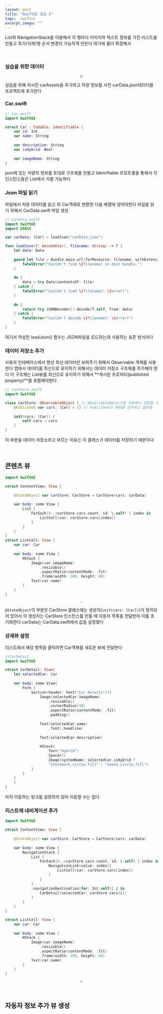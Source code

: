 ```yaml
---
layout: post
title: "SwiftUI 실습 3"
tags:  swiftui 
excerpt_image: ""
---
```


List와 NavigationStack을 이용해서 각 행마다 이미지와 텍스트 정보를 가진 리스트를 만들고 추가/삭제/행 순서 변경이 가능하게 만든다 여기에 좀더 확장해서 

&nbsp;

### 실습을 위한 데이터

<center>
<img src="https://github.com/user-attachments/assets/b8ec82b9-3c12-4713-90c5-4d8453f2758c" style="zoom:50%;">
</center>

실습을 위해 차사진 carAssets을 추가하고 차량 정보를 사진 carData.json데이터를 프로젝트에 추가한다

### Car.swift

``` swift
// Car.swift
import SwiftUI

struct Car : Codable, Identifiable {
    var id: Int
    var name: String
    
    var description: String
    var isHybrid: Bool
    
    var imageName: String
}
```

json에 있는 차량의 정보를 토대로 구조체를 만들고 Idenrifiable 프로토콜을 통해서 각 인스턴스들은 List에서 식별 가능하다

### Json 파일 읽기

파일에서 차량 데이터를 읽고 위 Car객체로 변환한 다음 배열에 넣어야한다 파일을 읽기 위해서 CarData.swift 파일 생성

``` swift
// CarData.swift
import SwiftUI
import UIKit

var carData: [Car] = loadJson("carData.json")

func loadJson<T: Decodable>(_ filename: String) -> T {
    let data: Data
    
    guard let file = Bundle.main.url(forResource: filename, withExtension: nil) else {
        fatalError("Couldn't find \(filename) in main bundle.")
    }
    
    do {
        data = try Data(contentsOf: file)
    } catch {
        fatalError("Couldn't load \(filename): \(error)")
    }
    
    do {
        return try JSONDecoder().decode(T.self, from: data)
    } catch {
        fatalError("Couldn't decode \(filename): \(error)")
    }
}
```

여기서 작성한 loadJson() 함수는 JSON파일을 로드하는데 사용하는 표준 방식이다

### 데이터 저장소 추가

사용자 인테페이스에서 항상 최신 데이터만 보여주기 위해서 Observable 객체를 사용한다 앱에서 데이터를 최신으로 유지하기 위해서는 데이터 저장소 구조체를 추가해야 한다 이 구조체는 List뷰를 최신으로 유지하기 위해서 **게시된 프로퍼티(published property)**를 포함해야한다

``` swift
// CarStore.swift
import SwiftUI

class CarStore: ObservableObject { // ObservableObject를 사용해서 관찰할 수 있게함
    @Published var cars: [Car] = [] // Published가 변화를 감지하고 알려줌
    
    init(cars: [Car]) {
        self.cars = cars
    }
}
```

이 부분을 데이터 저장소라고 부르는 이유는 이 클래스가 데이터를 저장하기 때문이다

&nbsp;

## 콘텐츠 뷰

``` swift
import SwiftUI

struct ContentView: View {
    
    @StateObject var carStore: CarStore = CarStore(cars: carData)
    
    var body: some View {
        List {
            ForEach(0..<carStore.cars.count, id: \.self) { index in
                ListCell(car: carStore.cars[index])
            }
        }
    }
}
struct ListCell: View {
    var car: Car
    
    var body: some View {
        HStack {
            Image(car.imageName)
                .resizable()
                .aspectRatio(contentMode: .fit)
                .frame(width: 100, height: 60)
            Text(car.name)
        }
    }
}
```

<center>
<img src="https://github.com/user-attachments/assets/c375445b-85f5-4065-93ee-d8893f79ff5b" style="zoom:30%;">
</center>

`@StateObject`이 부분은 CarStore 클래스에는 생성자(`init(cars: [Car])`)가 정의되어 있어서 이 생성자는 CarStore 인스턴스를 만들 때 자동차 목록을 전달받아 이를 초기화한다 carData는 CarData.swift에서 값을 설정했다

### 상세뷰 설정

리스트에서 해당 항목을 클릭하면 Car객체를 새로운 뷰에 전달한다

``` swift
//CarDetail
import SwiftUI

struct CarDetail: View{
    let selectedCar: Car
    
    var body: some View{
        Form {
            Section(header: Text("Car Details")){
                Image(selectedCar.imageName)
                    .resizable()
                    .cornerRadius(10)
                    .aspectRatio(contentMode: .fit)
                    .padding()
                
                Text(selectedCar.name)
                    .font(.headline)
                    
                Text(selectedCar.description)
                
                HStack{
                    Text("Hybrid")
                    Spacer()
                    Image(systemName: selectedCar.isHybrid ?
                    "Checkmark.circle.fill" : "xmark.circle.fill")
            }
        }
    }
    }
}
```

아직 이동하는 링크를 설정하지 않아 이동할 수는 없다

### 리스트에 네비게이션 추가

``` swift
import SwiftUI

struct ContentView: View {
    
    @StateObject var carStore: CarStore = CarStore(cars: carData)
    
    var body: some View {
        NavigationStack {
            List {
                ForEach(0..<carStore.cars.count, id: \.self) { index in
                    NavigationLink(value: index){
                        ListCell(car: carStore.cars[index])
                    }
                }
            }
            .navigationDestination(for: Int.self){ i in
                CarDetail(selectedCar: carStore.cars[i])
            }
        }
    }
}

struct ListCell: View {
    var car: Car
    
    var body: some View {
        HStack {
            Image(car.imageName)
                .resizable()
                .aspectRatio(contentMode: .fit)
                .frame(width: 100, height: 60)
            Text(car.name)
        }
    }
}
```

<center>
<img src="https://github.com/user-attachments/assets/72508feb-add7-4d84-8837-4f80cffbdab7" style="zoom:40%;">
</center>

&nbsp;

## 자동자 정보 추가 뷰 생성

